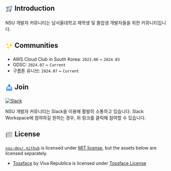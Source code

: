 <!-- markdownlint-disable-next-line MD033 MD041 -->
## <sub><img width="24" height="24" src="../assets/icons/rocket.svg" alt="rocket" /></sub> Introduction

NSU 개발자 커뮤니티는 남서울대학교 재학생 및 졸업생 개발자들을 위한 커뮤니티입니다.

<!-- markdownlint-disable-next-line MD033 -->
## <sub><img width="24" height="24" src="../assets/icons/sparkles.svg" alt="sparkles" /></sub> Communities

- AWS Cloud Club in South Korea: `2023.06` ~ `2024.03`
- GDSC: `2024.07` ~ `Current`
- 구름톤 유니브: `2024.07` ~ `Current`

<!-- markdownlint-disable-next-line MD033 -->
## <sub><img width="24" height="24" src="../assets/icons/outbox-tray.svg" alt="outbox-tray" /></sub> Join

[![Slack](https://badgen.net/badge/icon/nsu-dev.slack.com/purple?icon=slack&label)](https://join.slack.com/t/nsu-dev/signup)

NSU 개발자 커뮤니티는 Slack을 이용해 활발히 소통하고 있습니다. Slack Workspace에 참여하길 원하는 경우, 위 링크를 클릭해 참여할 수 있습니다.

<!-- markdownlint-disable-next-line MD033 -->
## <sub><img width="24" height="24" src="../assets/icons/newspaper.svg" alt="newspaper" /></sub> License

[`nsu-dev/.github`](https://github.com/nsu-dev/.github) is licensed under [MIT license](https://opensource.org/license/mit), but the assets below are licensed separately.

- [Tossface](https://emojipedia.org/toss-face) by Viva Republica is licensed under [Tossface License](https://toss.im/tossface/copyright)
